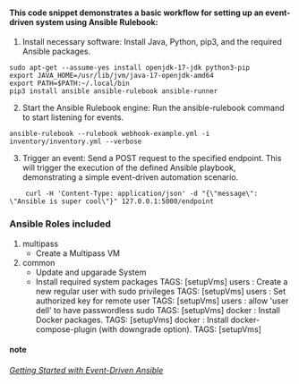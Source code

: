 #### This code snippet demonstrates a basic workflow for setting up an event-driven system using Ansible Rulebook:

1. Install necessary software: Install Java, Python, pip3, and the required Ansible packages.

``` shell
sudo apt-get --assume-yes install openjdk-17-jdk python3-pip
export JAVA_HOME=/usr/lib/jvm/java-17-openjdk-amd64
export PATH=$PATH:~/.local/bin
pip3 install ansible ansible-rulebook ansible-runner

```
2. Start the Ansible Rulebook engine: Run the ansible-rulebook command to start listening for events.

``` shell
ansible-rulebook --rulebook webhook-example.yml -i inventory/inventory.yml --verbose

```

3. Trigger an event: Send a POST request to the specified endpoint.
This will trigger the execution of the defined Ansible playbook, demonstrating a simple event-driven automation scenario.


``` shell
	curl -H 'Content-Type: application/json' -d "{\"message\": \"Ansible is super cool\"}" 127.0.0.1:5000/endpoint
```
 ### Ansible Roles included


1. multipass  
      - Create a Multipass VM	 
2. common 
      - Update and upgarade System  
      - Install required system packages	TAGS: [setupVms]
      users : Create a new regular user with sudo privileges	TAGS: [setupVms]
      users : Set authorized key for remote user	TAGS: [setupVms]
      users : allow 'user dell' to have passwordless sudo	TAGS: [setupVms]
      docker : Install Docker packages.	TAGS: [setupVms]
      docker : Install docker-compose-plugin (with downgrade option).	TAGS: [setupVms]



#### note
###### [Getting Started with Event-Driven Ansible](https://www.redhat.com/en/technologies/management/ansible/trial?sc_cid=7013a000002w14FAAQ&gad_source=1&gclid=CjwKCAiApsm7BhBZEiwAvIu2X-PGQiSFMisp1sLDhVg4b_0aXsaGnVSlV_uEOtLSB61itGlKp_IVexoCeaAQAvD_BwE&gclsrc=aw.ds)